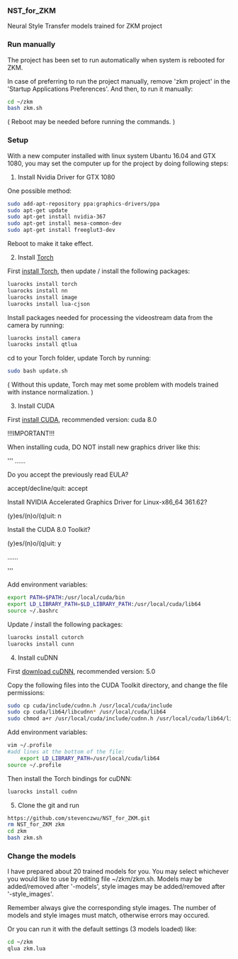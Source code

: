 ### NST_for_ZKM
Neural Style Transfer models trained for ZKM project


### Run manually
The project has been set to run automatically when system is rebooted for ZKM. 

In case of preferring to run the project manually, remove 'zkm project' in the 'Startup Applications Preferences'. And then, to run it manually:
```bash
cd ~/zkm
bash zkm.sh
```
( Reboot may be needed before running the commands. )


### Setup
With a new computer installed with linux system Ubantu 16.04 and GTX 1080, you may set the computer up for the project by doing following steps:

1) Install Nvidia Driver for GTX 1080

One possible method:
```bash
sudo add-apt-repository ppa:graphics-drivers/ppa
sudo apt-get update
sudo apt-get install nvidia-367
sudo apt-get install mesa-common-dev
sudo apt-get install freeglut3-dev
```
Reboot to make it take effect.

2) Install [Torch](http://torch.ch/)

First [install Torch](http://torch.ch/docs/getting-started.html#installing-torch), then
update / install the following packages:
```bash
luarocks install torch
luarocks install nn
luarocks install image
luarocks install lua-cjson
```

Install packages needed for processing the videostream data from the camera by running:
```bash
luarocks install camera
luarocks install qtlua
```

cd to your Torch folder, update Torch by running:
```bash
sudo bash update.sh
```
( Without this update, Torch may met some problem with models trained with instance normalization. )

3) Install CUDA

First [install CUDA](https://developer.nvidia.com/cuda-downloads), recommended version: cuda 8.0

!!!IMPORTANT!!!

When installing cuda, DO NOT install new graphics driver like this:

'''
......

Do you accept the previously read EULA?

accept/decline/quit: accept

Install NVIDIA Accelerated Graphics Driver for Linux-x86_64 361.62?

(y)es/(n)o/(q)uit: n

Install the CUDA 8.0 Toolkit?

(y)es/(n)o/(q)uit: y

......

'''

Add environment variables:
```bash
export PATH=$PATH:/usr/local/cuda/bin
export LD_LIBRARY_PATH=$LD_LIBRARY_PATH:/usr/local/cuda/lib64
source ~/.bashrc
```

Update / install the following packages:
```bash
luarocks install cutorch
luarocks install cunn
```

4) Install cuDNN

First [download cuDNN](https://developer.nvidia.com/cudnn), recommended version: 5.0

Copy the following files into the CUDA Toolkit directory, and change the file permissions:
```bash
sudo cp cuda/include/cudnn.h /usr/local/cuda/include
sudo cp cuda/lib64/libcudnn* /usr/local/cuda/lib64
sudo chmod a+r /usr/local/cuda/include/cudnn.h /usr/local/cuda/lib64/libcudnn*
```

Add environment variables:
```bash
vim ~/.profile
#add lines at the bottom of the file:
    export LD_LIBRARY_PATH=/usr/local/cuda/lib64
source ~/.profile
```

Then install the Torch bindings for cuDNN:
```bash
luarocks install cudnn
```

5) Clone the git and run

```bash
https://github.com/stevenczwu/NST_for_ZKM.git
rm NST_for_ZKM zkm
cd zkm
bash zkm.sh
```

### Change the models
I have prepared about 20 trained models for you. You may select whichever you would like to use by editing file ~/zkm/zkm.sh. Models may be added/removed after '-models', style images may be added/removed after '-style_images'.

Remember always give the corresponding style images. The number of models and style images must match, otherwise errors may occured.

Or you can run it with the default settings (3 models loaded) like:
```bash
cd ~/zkm
qlua zkm.lua
```


